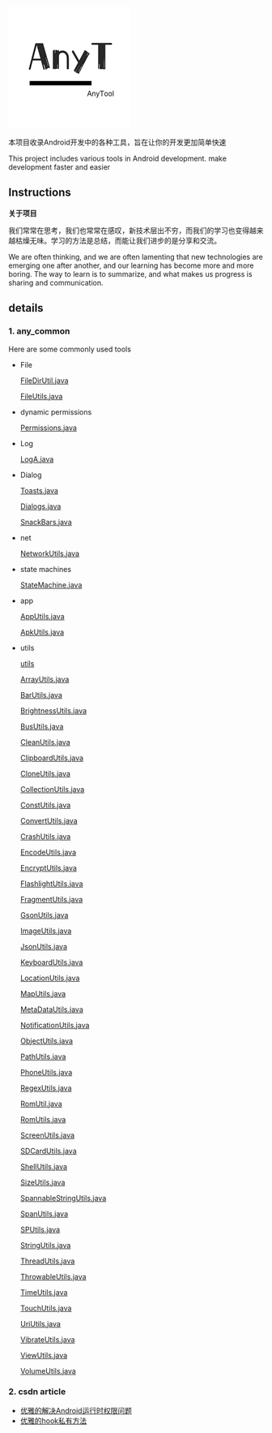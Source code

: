 ![logo](art/anytool2.png)

本项目收录Android开发中的各种工具，旨在让你的开发更加简单快速

This project includes various tools in Android development. make development faster and easier


## Instructions

**关于项目**

我们常常在思考，我们也常常在感叹，新技术层出不穷，而我们的学习也变得越来越枯燥无味。学习的方法是总结，而能让我们进步的是分享和交流。

We are often thinking, and we are often lamenting that new technologies are emerging one after another, and our learning has become more and more boring. The way to learn is to summarize, and what makes us progress is sharing and communication.


## details

### 1. any_common

Here are some commonly used tools

- File

  [FileDirUtil.java](any_common/src/main/java/com/dds/common/file/FileDirUtil.java)   
  
  [FileUtils.java](any_common/src/main/java/com/dds/common/file/FileUtils.java)    
  
- dynamic permissions

  [Permissions.java](any_common/src/main/java/com/dds/common/permission/Permissions.java)   
  
- Log

  [LogA.java](any_common/src/main/java/com/dds/common/log/LogUtils.java)

- Dialog

  [Toasts.java](any_common/src/main/java/com/dds/common/Toasts.java)

  [Dialogs.java](any_common/src/main/java/com/dds/common/Dialogs.java)

  [SnackBars.java](any_common/src/main/java/com/dds/common/snack/SnackBars.java)

- net

  [NetworkUtils.java](any_common/src/main/java/com/dds/common/net/NetworkUtils.java)

- state machines

  [StateMachine.java](any_common/src/main/java/com/dds/common/state/StateMachine.java)

- app

  [AppUtils.java](any_common/src/main/java/com/dds/common/app/AppUtils.java)

  [ApkUtils.java](any_common/src/main/java/com/dds/common/app/ApkUtil.java)

- utils

  [utils](any_common/src/main/java/com/dds/common/utils)

  [ArrayUtils.java](any_common/src/main/java/com/dds/common/utils/ArrayUtils.java)

  [BarUtils.java](any_common/src/main/java/com/dds/common/utils/BarUtils.java)

  [BrightnessUtils.java](any_common/src/main/java/com/dds/common/utils/BrightnessUtils.java)

  [BusUtils.java](any_common/src/main/java/com/dds/common/utils/BusUtils.java)

  [CleanUtils.java](any_common/src/main/java/com/dds/common/utils/CleanUtils.java)

  [ClipboardUtils.java](any_common/src/main/java/com/dds/common/utils/ClipboardUtils.java)

  [CloneUtils.java](any_common/src/main/java/com/dds/common/utils/CloneUtils.java)

  [CollectionUtils.java](any_common/src/main/java/com/dds/common/utils/CollectionUtils.java)

  [ConstUtils.java](any_common/src/main/java/com/dds/common/utils/ConstUtils.java)

  [ConvertUtils.java](any_common/src/main/java/com/dds/common/utils/ConvertUtils.java)

  [CrashUtils.java](any_common/src/main/java/com/dds/common/utils/CrashUtils.java)

  [EncodeUtils.java](any_common/src/main/java/com/dds/common/utils/EncodeUtils.java)

  [EncryptUtils.java](any_common/src/main/java/com/dds/common/utils/EncryptUtils.java)

  [FlashlightUtils.java](any_common/src/main/java/com/dds/common/utils/FlashlightUtils.java)

  [FragmentUtils.java](any_common/src/main/java/com/dds/common/utils/FragmentUtils.java)

  [GsonUtils.java](any_common/src/main/java/com/dds/common/utils/GsonUtils.java)

  [ImageUtils.java](any_common/src/main/java/com/dds/common/utils/ImageUtils.java)

  [JsonUtils.java](any_common/src/main/java/com/dds/common/utils/JsonUtils.java)

  [KeyboardUtils.java](any_common/src/main/java/com/dds/common/utils/KeyboardUtils.java)

  [LocationUtils.java](any_common/src/main/java/com/dds/common/utils/LocationUtils.java)

  [MapUtils.java](any_common/src/main/java/com/dds/common/utils/MapUtils.java)

  [MetaDataUtils.java](any_common/src/main/java/com/dds/common/utils/MetaDataUtils.java)

  [NotificationUtils.java](any_common/src/main/java/com/dds/common/utils/NotificationUtils.java)

  [ObjectUtils.java](any_common/src/main/java/com/dds/common/utils/ObjectUtils.java)

  [PathUtils.java](any_common/src/main/java/com/dds/common/utils/PathUtils.java)

  [PhoneUtils.java](any_common/src/main/java/com/dds/common/utils/PhoneUtils.java)

  [RegexUtils.java](any_common/src/main/java/com/dds/common/utils/RegexUtils.java)

  [RomUtil.java](any_common/src/main/java/com/dds/common/utils/RomUtil.java)

  [RomUtils.java](any_common/src/main/java/com/dds/common/utils/RomUtils.java)

  [ScreenUtils.java](any_common/src/main/java/com/dds/common/utils/ScreenUtils.java)

  [SDCardUtils.java](any_common/src/main/java/com/dds/common/utils/SDCardUtils.java)

  [ShellUtils.java](any_common/src/main/java/com/dds/common/utils/ShellUtils.java)

  [SizeUtils.java](any_common/src/main/java/com/dds/common/utils/SizeUtils.java)

  [SpannableStringUtils.java](any_common/src/main/java/com/dds/common/utils/SpannableStringUtils.java)

  [SpanUtils.java](any_common/src/main/java/com/dds/common/utils/SpanUtils.java)

  [SPUtils.java](any_common/src/main/java/com/dds/common/utils/SPUtils.java)

  [StringUtils.java](any_common/src/main/java/com/dds/common/utils/StringUtils.java)

  [ThreadUtils.java](any_common/src/main/java/com/dds/common/utils/ThreadUtils.java)

  [ThrowableUtils.java](any_common/src/main/java/com/dds/common/utils/ThrowableUtils.java)

  [TimeUtils.java](any_common/src/main/java/com/dds/common/utils/TimeUtils.java)

  [TouchUtils.java](any_common/src/main/java/com/dds/common/utils/TouchUtils.java)

  [UriUtils.java](any_common/src/main/java/com/dds/common/utils/UriUtils.java)

  [VibrateUtils.java](any_common/src/main/java/com/dds/common/utils/VibrateUtils.java)

  [ViewUtils.java](any_common/src/main/java/com/dds/common/utils/ViewUtils.java)

  [VolumeUtils.java](any_common/src/main/java/com/dds/common/utils/VolumeUtils.java)



  
### 2. csdn article

- [优雅的解决Android运行时权限问题](https://blog.csdn.net/u011077027/article/details/100694123)
- [优雅的hook私有方法](https://blog.csdn.net/u011077027/article/details/102630313)
 

 
